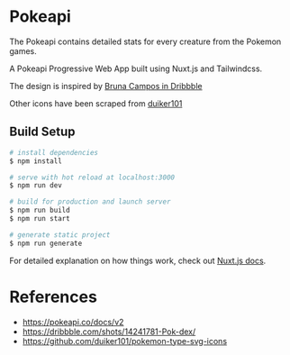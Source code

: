 # Pokeapi

The Pokeapi contains detailed stats for every creature from the Pokemon games.

A Pokeapi Progressive Web App built using Nuxt.js and Tailwindcss.

The design is inspired by [Bruna Campos in Dribbble](https://dribbble.com/shots/14241781-Pok-dex/)

Other icons have been scraped from [duiker101](https://github.com/duiker101/pokemon-type-svg-icons)

## Build Setup

```bash
# install dependencies
$ npm install

# serve with hot reload at localhost:3000
$ npm run dev

# build for production and launch server
$ npm run build
$ npm run start

# generate static project
$ npm run generate
```

For detailed explanation on how things work, check out [Nuxt.js docs](https://nuxtjs.org).

# References
- https://pokeapi.co/docs/v2
- https://dribbble.com/shots/14241781-Pok-dex/
- https://github.com/duiker101/pokemon-type-svg-icons

